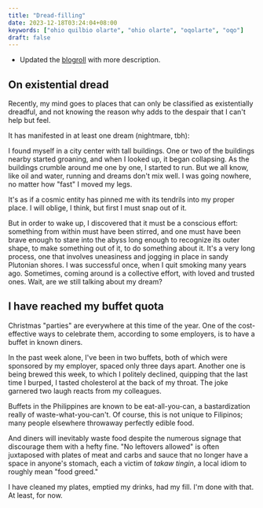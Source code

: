 ```yaml
---
title: "Dread-filling"
date: 2023-12-18T03:24:04+08:00
keywords: ["ohio quilbio olarte", "ohio olarte", "oqolarte", "oqo"]
draft: false
---
```

- Updated the [blogroll](/blogroll) with more description.

## On existential dread

Recently, my mind goes to places that can only be classified as
existentially dreadful, and not knowing the reason why adds to the
despair that I can't help but feel.

It has manifested in at least one dream (nightmare, tbh):

I found myself in a city center with tall buildings. One or two of the
buildings nearby started groaning, and when I looked up, it began
collapsing. As the buildings crumble around me one by one, I started to
run. But we all know, like oil and water, running and dreams don't mix
well. I was going nowhere, no matter how "fast" I moved my legs.

It's as if a cosmic entity has pinned me with its tendrils into my
proper place. I will oblige, I think, but first I must snap out of it.

But in order to wake up, I discovered that it must be a conscious
effort: something from within must have been stirred, and
one must have been brave enough to stare into the abyss long enough to
recognize its outer shape, to make something out of it, to do something
about it. It's a very long process, one that involves uneasiness and
jogging in place in sandy Plutonian shores.
I was successful once, when I quit smoking many years ago.
Sometimes, coming around is a collective effort, with loved and trusted ones.
Wait, are we still talking about my dream?

## I have reached my buffet quota

Christmas "parties" are everywhere at this time of the year. One of the
cost-effective ways to celebrate them, according to some employers, is to
have a buffet in known diners.

In the past week alone, I've been in two buffets, both of which were
sponsored by my employer, spaced only three days
apart. Another one is being brewed this week, to which I politely
declined, quipping that the last time I burped, I tasted cholesterol at
the back of my throat. The joke garnered two laugh reacts from my
colleagues.

Buffets in the Philippines are known to be eat-all-you-can, a
bastardization really of waste-what-you-can't. Of course, this is not
unique to Filipinos; many people elsewhere throwaway perfectly edible
food.

And diners will
inevitably waste food despite the numerous signage that discourage them
with a hefty fine. "No leftovers allowed" is often juxtaposed with
plates of meat and carbs and sauce that no longer have a space in
anyone's stomach, each a victim of *takaw tingin*, a local idiom to roughly
mean "food greed."

I have cleaned my plates, emptied my drinks, had my fill.
I'm done with that. At least, for now.
